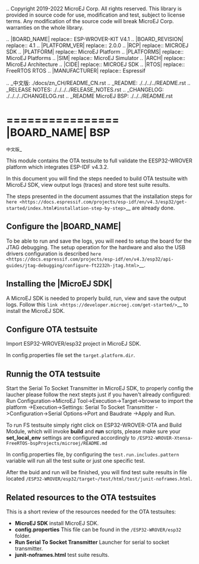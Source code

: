 ..
	Copyright 2019-2022 MicroEJ Corp. All rights reserved.
	This library is provided in source code for use, modification and test, subject to license terms.
	Any modification of the source code will break MicroEJ Corp. warranties on the whole library.

.. |BOARD_NAME| replace:: ESP-WROVER-KIT V4.1
.. |BOARD_REVISION| replace:: 4.1
.. |PLATFORM_VER| replace:: 2.0.0
.. |RCP| replace:: MICROEJ SDK
.. |PLATFORM| replace:: MicroEJ Platform
.. |PLATFORMS| replace:: MicroEJ Platforms
.. |SIM| replace:: MicroEJ Simulator
.. |ARCH| replace:: MicroEJ Architecture
.. |CIDE| replace:: MICROEJ SDK
.. |RTOS| replace:: FreeRTOS RTOS
.. |MANUFACTURER| replace:: Espressif

.. _中文版: ./docs/zn_CH/README_CN.rst
.. _README: ./../../../README.rst
.. _RELEASE NOTES: ./../../../RELEASE_NOTES.rst
.. _CHANGELOG: ./../../../CHANGELOG.rst
.. _README MicroEJ BSP: ./../../README.rst

================
|BOARD_NAME| BSP
================

`中文版`_

This module contains the OTA testsuite to full validate the EESP32-WROVER platform which integrates ESP-IDF v4.3.2.

In this document you will find the steps needed to build OTA testsuite with MicroEJ SDK, view output logs (traces) and store test suite results.

The steps presented in the document assumes that the installation steps for `here <https://docs.espressif.com/projects/esp-idf/en/v4.3/esp32/get-started/index.html#installation-step-by-step>`__ are already done.

Configure the |BOARD_NAME|
--------------------------

To be able to run and save the logs, you will need to setup the board for the JTAG debugging. The setup operation for the hardware and also the USB drivers configuration is described `here <https://docs.espressif.com/projects/esp-idf/en/v4.3/esp32/api-guides/jtag-debugging/configure-ft2232h-jtag.html>`__. 

Installing the |MicroEJ SDK|
----------------------------

A MicroEJ SDK is needed to properly build, run, view and save the output logs. Follow this `link <https://developer.microej.com/get-started/>`__ to install the MicroEJ SDK.

Configure OTA testsuite
-----------------------

Import ESP32-WROVER/esp32 project in MicroEJ SDK.

In config.properties file set the ``target.platform.dir``.

Runnig the OTA testsuite
------------------------

Start the Serial To Socket Transmitter in MicroEJ SDK, to properly config the laucher please follow the next stepts just if you haven't already configured:
Run Configuration->MicroEJ Tool->Execution->Target->browse to import the platform
							   ->Execution->Settings: Serial To Socket Transmitter
							   ->Configuration->Serial Options->Port and Baudrate
							   ->Apply and Run.

To run FS testsuite simply right click on ESP32-WROVER-OTA and Build Module, which will invoke **build** and **run** scripts, please make sure your **set_local_env** settings are configured accordingly to ``/ESP32-WROVER-Xtensa-FreeRTOS-bspProjects/microej/README.md``

In config.properties file, by configuring the ``test.run.includes.pattern`` variable will run all the test suite or just one specific test.

After the buid and run will be finished, you will find test suite results in file located ``/ESP32-WROVER/esp32/target~/test/html/test/junit-noframes.html``.

Related resources to the OTA testsuites
---------------------------------------

This is a short review of the resources needed for the OTA testsuites:

- **MicroEJ SDK** install MicroEJ SDK.
- **config.properties** This file can be found in the ``/ESP32-WROVER/esp32`` folder.
- **Run Serial To Socket Transmitter** Launcher for serial to socket transmitter.
- **junit-noframes.html** test suite results.

